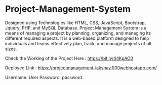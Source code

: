 # Project-Management-System
Designed using Technologies like HTML, CSS, JavaScript, Bootstrap, Jquery, PHP, and MySQL Database. Project Management System is a means of managing a project by planning, organizing, and managing its different required aspects. It  is a web-based platform designed to help individuals and teams effectively plan, track, and manage projects of all sizes.

Check the Working of the Project Here : https://bit.ly/44KpAO3

Deployed Link : https://projectmanagement-lakshay.000webhostapp.com/

Username: User
Password: password
